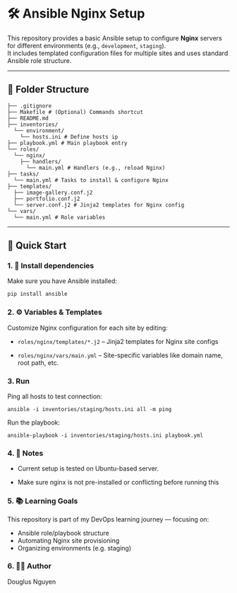 # 🛠️ Ansible Nginx Setup

This repository provides a basic Ansible setup to configure **Nginx** servers for different environments (e.g., `development`, `staging`).  
It includes templated configuration files for multiple sites and uses standard Ansible role structure.

---

## 📂 Folder Structure

``` .
├── .gitignore
├── Makefile # (Optional) Commands shortcut
├── README.md
├── inventories/ 
  └── environment/ 
    └── hosts.ini # Define hosts ip 
├── playbook.yml # Main playbook entry 
└── roles/ 
  └── nginx/ 
    ├── handlers/ 
      └── main.yml # Handlers (e.g., reload Nginx) 
├── tasks/ 
  └── main.yml # Tasks to install & configure Nginx 
├── templates/ 
  ├── image-gallery.conf.j2 
  ├── portfolio.conf.j2 
  └── server.conf.j2 # Jinja2 templates for Nginx config 
└── vars/ 
  └── main.yml # Role variables
```


---

## 🚀 Quick Start

### 1. 🔧 Install dependencies

Make sure you have Ansible installed:

```bash
pip install ansible
```
### 2. ⚙️ Variables & Templates

Customize Nginx configuration for each site by editing:

- `roles/nginx/templates/*.j2` – Jinja2 templates for Nginx site configs

- `roles/nginx/vars/main.yml` – Site-specific variables like domain name, root path, etc.

### 3. Run

Ping all hosts to test connection:

```
ansible -i inventories/staging/hosts.ini all -m ping
```

Run the playbook:

```
ansible-playbook -i inventories/staging/hosts.ini playbook.yml
```

### 4. 🧾 Notes

- Current setup is tested on Ubuntu-based server.

- Make sure nginx is not pre-installed or conflicting before running this

### 5. 📚 Learning Goals

This repository is part of my DevOps learning journey — focusing on:

- Ansible role/playbook structure
- Automating Nginx site provisioning
- Organizing environments (e.g. staging)

### 6. 👨‍💻 Author

Douglus Nguyen
